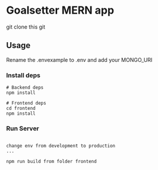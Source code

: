 # Goalsetter MERN app

git clone this git

## Usage

Rename the .envexample to .env and add your MONGO_URI

### Install deps

```
# Backend deps
npm install

# Frontend deps
cd frontend
npm install
```

### Run Server

```

change env from development to production
...

npm run build from folder frontend
```
